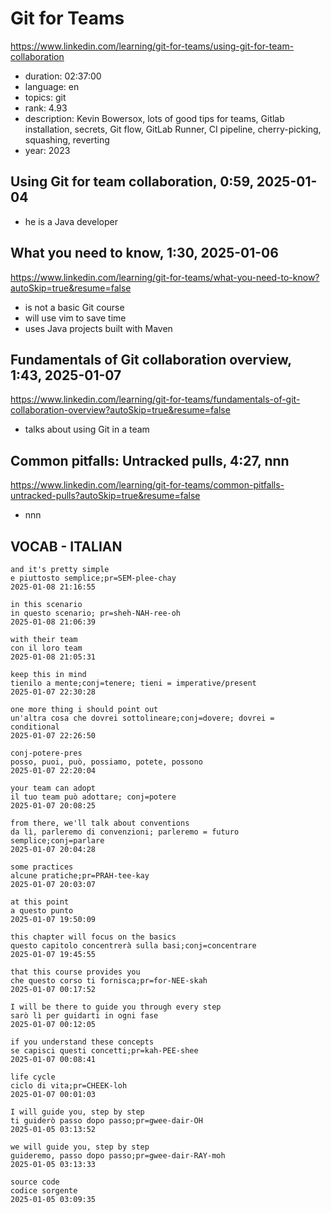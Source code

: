 # Git for Teams

https://www.linkedin.com/learning/git-for-teams/using-git-for-team-collaboration

- duration: 02:37:00
- language: en
- topics: git
- rank: 4.93
- description: Kevin Bowersox, lots of good tips for teams, Gitlab installation, secrets, Git flow, GitLab Runner, CI pipeline, cherry-picking, squashing, reverting
- year: 2023

## Using Git for team collaboration, 0:59, 2025-01-04

- he is a Java developer

## What you need to know, 1:30, 2025-01-06

https://www.linkedin.com/learning/git-for-teams/what-you-need-to-know?autoSkip=true&resume=false

- is not a basic Git course
- will use vim to save time
- uses Java projects built with Maven

## Fundamentals of Git collaboration overview, 1:43, 2025-01-07

https://www.linkedin.com/learning/git-for-teams/fundamentals-of-git-collaboration-overview?autoSkip=true&resume=false

- talks about using Git in a team

## Common pitfalls: Untracked pulls, 4:27, nnn

https://www.linkedin.com/learning/git-for-teams/common-pitfalls-untracked-pulls?autoSkip=true&resume=false

- nnn

## VOCAB - ITALIAN

```
and it's pretty simple
e piuttosto semplice;pr=SEM-plee-chay
2025-01-08 21:16:55

in this scenario
in questo scenario; pr=sheh-NAH-ree-oh
2025-01-08 21:06:39

with their team
con il loro team
2025-01-08 21:05:31

keep this in mind
tienilo a mente;conj=tenere; tieni = imperative/present
2025-01-07 22:30:28

one more thing i should point out
un'altra cosa che dovrei sottolineare;conj=dovere; dovrei = conditional
2025-01-07 22:26:50

conj-potere-pres
posso, puoi, può, possiamo, potete, possono
2025-01-07 22:20:04

your team can adopt
il tuo team può adottare; conj=potere
2025-01-07 20:08:25

from there, we'll talk about conventions
da lì, parleremo di convenzioni; parleremo = futuro semplice;conj=parlare
2025-01-07 20:04:28

some practices
alcune pratiche;pr=PRAH-tee-kay
2025-01-07 20:03:07

at this point
a questo punto
2025-01-07 19:50:09

this chapter will focus on the basics
questo capitolo concentrerà sulla basi;conj=concentrare
2025-01-07 19:45:55

that this course provides you
che questo corso ti fornisca;pr=for-NEE-skah
2025-01-07 00:17:52

I will be there to guide you through every step
sarò lì per guidarti in ogni fase
2025-01-07 00:12:05

if you understand these concepts
se capisci questi concetti;pr=kah-PEE-shee
2025-01-07 00:08:41

life cycle
ciclo di vita;pr=CHEEK-loh
2025-01-07 00:01:03

I will guide you, step by step
ti guiderò passo dopo passo;pr=gwee-dair-OH
2025-01-05 03:13:52

we will guide you, step by step
guideremo, passo dopo passo;pr=gwee-dair-RAY-moh
2025-01-05 03:13:33

source code
codice sorgente
2025-01-05 03:09:35
```
